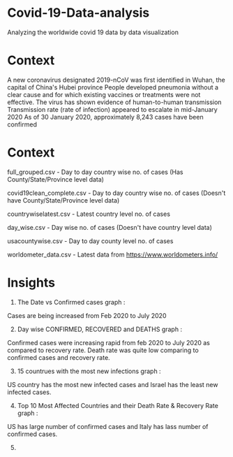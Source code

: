 # Covid-19-Data-analysis
Analyzing the worldwide covid 19 data by data visualization

# Context
A new coronavirus designated 2019-nCoV was first identified in Wuhan, the capital of China's Hubei province
People developed pneumonia without a clear cause and for which existing vaccines or treatments were not effective.
The virus has shown evidence of human-to-human transmission
Transmission rate (rate of infection) appeared to escalate in mid-January 2020
As of 30 January 2020, approximately 8,243 cases have been confirmed

# Context
full_grouped.csv - Day to day country wise no. of cases (Has County/State/Province level data)

covid19clean_complete.csv - Day to day country wise no. of cases (Doesn't have County/State/Province level data)

countrywiselatest.csv - Latest country level no. of cases

day_wise.csv - Day wise no. of cases (Doesn't have country level data)

usacountywise.csv - Day to day county level no. of cases

worldometer_data.csv - Latest data from https://www.worldometers.info/

# Insights

1. The Date vs Confirmed cases graph :

Cases are being increased from Feb 2020 to July 2020

2. Day wise CONFIRMED, RECOVERED and DEATHS graph :

Confirmed cases were increasing rapid from feb 2020 to July 2020 as compared to recovery rate. Death rate was quite low comparing to confirmed cases and recovery rate.

3. 15 countrues with the most new infections graph :

US country has the most new infected cases and Israel has the least new infected cases.

4. Top 10 Most Affected Countries and their Death Rate & Recovery Rate graph :

US has large number of confirmed cases and Italy has lass number of confirmed cases.

5. 

